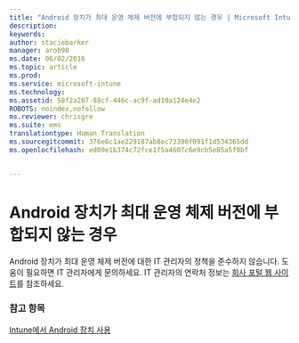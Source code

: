 ```yaml
---
title: "Android 장치가 최대 운영 체제 버전에 부합되지 않는 경우 | Microsoft Intune"
description: 
keywords: 
author: staciebarker
manager: arob98
ms.date: 06/02/2016
ms.topic: article
ms.prod: 
ms.service: microsoft-intune
ms.technology: 
ms.assetid: 58f2a207-88cf-446c-ac9f-ad10a124e4e2
ROBOTS: noindex,nofollow
ms.reviewer: chrisgre
ms.suite: ems
translationtype: Human Translation
ms.sourcegitcommit: 376e6c1ae229187ab8ec73390f091f1d534365dd
ms.openlocfilehash: ed09e1b374c72fce1f5a4607c6e9cb5e85a5f9bf


---
```


# Android 장치가 최대 운영 체제 버전에 부합되지 않는 경우

Android 장치가 최대 운영 체제 버전에 대한 IT 관리자의 정책을 준수하지 않습니다. 도움이 필요하면 IT 관리자에게 문의하세요. IT 관리자의 연락처 정보는 [회사 포털 웹 사이트](http://portal.manage.microsoft.com)를 참조하세요.


### 참고 항목
[Intune에서 Android 장치 사용](using-your-android-device-with-intune.md)


<!--HONumber=Jul16_HO3-->


